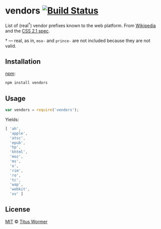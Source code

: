 # vendors [![Build Status][travis-badge]][travis]

List of (real<sup>†</sup>) vendor prefixes known to the web platform.
From [Wikipedia][wiki] and the [CSS 2.1 spec][spec].

† — real, as in, `mso-` and `prince-` are not included because they are
not valid.

## Installation

[npm][]:

```bash
npm install vendors
```

## Usage

```javascript
var vendors = require('vendors');
```

Yields:

```js
[ 'ah',
  'apple',
  'atsc',
  'epub',
  'hp',
  'khtml',
  'moz',
  'ms',
  'o',
  'rim',
  'ro',
  'tc',
  'wap',
  'webkit',
  'xv' ]
```

## License

[MIT][license] © [Titus Wormer][author]

<!-- Definitions -->

[travis-badge]: https://img.shields.io/travis/wooorm/vendors.svg

[travis]: https://travis-ci.org/wooorm/vendors

[npm]: https://public.npmjs.com/cli/install

[license]: LICENSE

[author]: http://wooorm.com

[wiki]: https://en.wikipedia.org/wiki/CSS_filter#Prefix_filters

[spec]: https://www.w3.org/TR/CSS21/syndata.html#vendor-keyword-history
